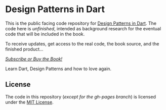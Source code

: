 Design Patterns in Dart
=======================

This is the public facing code repository for [Design Patterns in Dart](http://designpatternsindart.com). The code here is _unfinished_, intended as background research for the eventual code that will be included in the book.

To receive updates, get access to the real code, the book source, and the finished product…

*[Subscribe or Buy the Book!](http://designpatternsindart.com)*

Learn Dart, Design Patterns and how to love again.

License
-------

The code in this repository (_except for the gh-pages branch_) is licensed under the [MIT License](LICENSE).
